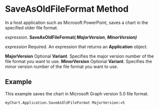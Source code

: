 
# SaveAsOldFileFormat Method

In a host application such as Microsoft PowerPoint, saves a chart in the specified older file format.

 _expression_. **SaveAsOldFileFormat( _MajorVersion_**,  **_MinorVersion)_**

 _expression_ Required. An expression that returns an **Application** object.

 **MajorVersion** Optional **Variant**. Specifies the major version number of the file format you want to use.
 **MinorVersion** Optional **Variant**. Specifies the minor version number of the file format you want to use.

## Example

This example saves the chart in Microsoft Graph version 5.0 file format.


```
myChart.Application.SaveAsOldFileFormat MajorVersion:=5
```

